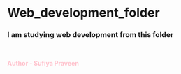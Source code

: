 # Web_development_folder
<h3>I am studying web development from this folder</h3>
<br>
<p style="color: pink;"><b>Author - Sufiya Praveen</b></p>
